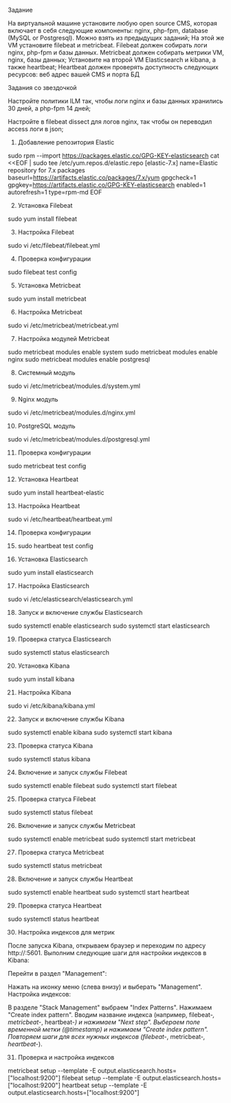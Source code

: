 Задание


На виртуальной машине установите любую open source CMS, которая включает в себя следующие компоненты: nginx, php-fpm, database (MySQL or Postgresql). Можно взять из предыдущих заданий;
На этой же VM установите filebeat и metricbeat. Filebeat должен собирать логи nginx, php-fpm и базы данных. Metricbeat должен собирать метрики VM, nginx, базы данных;
Установите на второй VM Elasticsearch и kibana, а также heartbeat;
Heartbeat должен проверять доступность следующих ресурсов: веб адрес вашей CMS и порта БД

Задания со звездочкой

Настройте политики ILM так, чтобы логи nginx и базы данных хранились 30 дней, а php-fpm 14 дней;

Настройте в filebeat dissect для логов nginx, так чтобы он переводил access логи в json;


1. Добавление репозитория Elastic

sudo rpm --import https://packages.elastic.co/GPG-KEY-elasticsearch
cat <<EOF | sudo tee /etc/yum.repos.d/elastic.repo
[elastic-7.x]
name=Elastic repository for 7.x packages
baseurl=https://artifacts.elastic.co/packages/7.x/yum
gpgcheck=1
gpgkey=https://artifacts.elastic.co/GPG-KEY-elasticsearch
enabled=1
autorefresh=1
type=rpm-md
EOF

2. Установка Filebeat

sudo yum install filebeat

3. Настройка Filebeat

sudo vi /etc/filebeat/filebeat.yml

4. Проверка конфигурации

sudo filebeat test config
    
5. Установка Metricbeat

sudo yum install metricbeat

6. Настройка Metricbeat

sudo vi /etc/metricbeat/metricbeat.yml

7. Настройка модулей Metricbeat

sudo metricbeat modules enable system
sudo metricbeat modules enable nginx
sudo metricbeat modules enable postgresql

8. Системный модуль

sudo vi /etc/metricbeat/modules.d/system.yml

9. Nginx модуль

sudo vi /etc/metricbeat/modules.d/nginx.yml

10. PostgreSQL модуль

sudo vi /etc/metricbeat/modules.d/postgresql.yml

11. Проверка конфигурации

sudo metricbeat test config

12. Установка Heartbeat

sudo yum install heartbeat-elastic

13. Настройка Heartbeat

sudo vi /etc/heartbeat/heartbeat.yml

14. Проверка конфигурации

15. sudo heartbeat test config

16. Установка Elasticsearch

sudo yum install elasticsearch

17. Настройка Elasticsearch

sudo vi /etc/elasticsearch/elasticsearch.yml

18. Запуск и включение службы Elasticsearch

sudo systemctl enable elasticsearch
sudo systemctl start elasticsearch

19. Проверка статуса Elasticsearch

sudo systemctl status elasticsearch

20. Установка Kibana

sudo yum install kibana

21. Настройка Kibana

sudo vi /etc/kibana/kibana.yml

22. Запуск и включение службы Kibana

sudo systemctl enable kibana
sudo systemctl start kibana

23. Проверка статуса Kibana

sudo systemctl status kibana

24. Включение и запуск службы Filebeat

sudo systemctl enable filebeat
sudo systemctl start filebeat

25. Проверка статуса Filebeat

sudo systemctl status filebeat

26. Включение и запуск службы Metricbeat

sudo systemctl enable metricbeat
sudo systemctl start metricbeat

27. Проверка статуса Metricbeat

sudo systemctl status metricbeat

28. Включение и запуск службы Heartbeat

sudo systemctl enable heartbeat
sudo systemctl start heartbeat

29. Проверка статуса Heartbeat

sudo systemctl status heartbeat

30. Настройка индексов для метрик

После запуска Kibana, открываем браузер и переходим по адресу http://<your-server-ip>:5601. Выполним следующие шаги для настройки индексов в Kibana:

Перейти в раздел "Management":

Нажать на иконку меню (слева внизу) и выберать "Management".
Настройка индексов:

В разделе "Stack Management" выбраем "Index Patterns".
Нажимаем "Create index pattern".
Вводим название индекса (например, filebeat-*, metricbeat-*, heartbeat-*) и нажимаем "Next step".
Выбераем поле временной метки (@timestamp) и нажимаем "Create index pattern".
Повторяем шаги для всех нужных индексов (filebeat-*, metricbeat-*, heartbeat-*).

31. Проверка и настройка индексов 

metricbeat setup --template -E output.elasticsearch.hosts=["localhost:9200"]
filebeat setup --template -E output.elasticsearch.hosts=["localhost:9200"]
heartbeat setup --template -E output.elasticsearch.hosts=["localhost:9200"]






